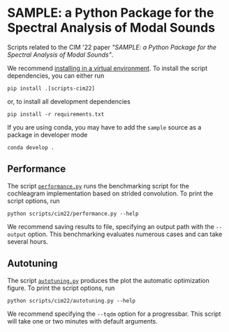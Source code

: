 # SAMPLE: a Python Package for the Spectral Analysis of Modal Sounds
Scripts related to the CIM '22 paper _"SAMPLE: a Python Package for the Spectral Analysis of Modal Sounds"_.

We recommend [installing in a virtual environment](../../README.md#install).
To install the script dependencies, you can either run
```
pip install .[scripts-cim22]
```
or, to install all development dependencies
```
pip install -r requirements.txt
```
If you are using conda, you may have to add the `sample` source as a package in developer mode
```
conda develop .
```

## Performance
The script [`performance.py`](performance.py) runs the benchmarking script for the cochleagram implementation based on strided convolution. To print the script options, run
```
python scripts/cim22/performance.py --help
```

We recommend saving results to file, specifying an output path with the `--output` option. This benchmarking evaluates numerous cases and can take several hours.

## Autotuning
The script [`autotuning.py`](autotuning.py) produces the plot the automatic optimization figure. To print the script options, run
```
python scripts/cim22/autotuning.py --help
```

We recommend specifying the `--tqdm` option for a progressbar. This script will take one or two minutes with default arguments.
